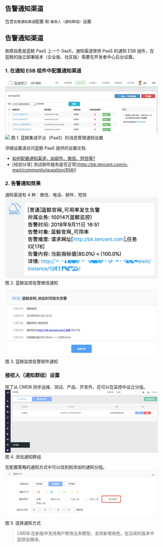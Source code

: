 ## 告警通知渠道

包含`告警通知渠道`配置 和 `接收人（通知群组）`设置

## 告警通知渠道

故障自愈是蓝鲸 PaaS 上一个 SaaS，通知渠道使用 PaaS 的通知 ESB 组件，在蓝鲸的独立部署版本（企业版、社区版）需要在开发者中心后台设置。

### 1. 在通知 ESB 组件中配置通知渠道
![](../../media/15366583245319.jpg)
![](../../media/15360429835999.jpg)
图 1. 蓝鲸集成平台（PaaS）的消息管理通知设置

详细设置请访问蓝鲸 PaaS 提供的设置文档

- [如何配置通知渠道，如邮件、微信、短信等?](5.1/PaaS平台/场景案例/noticeWay.md)
- [经验分享] 测试邮件服务是否正常](http://bk.tencent.com/s-mart/community/question/95#/)


### 2. 告警通知效果
通知渠道有 4 种：微信、电话、邮件、短信
![-w397](../../media/15366583977495.jpg)
图 2. 蓝鲸监控告警微信通知

![](../../media/15366586493292.jpg)
图 3. 蓝鲸监控告警邮件通知


### 接收人（通知群组）设置

除了从 CMDB 同步运维、测试、产品、开发外，还可以在监控中设立分组。
![](../../media/15366577791964.jpg)
图 4. 添加通知群组

在配置策略的通知方式中可以找到刚添加的通知分组。
![](../../media/15366578359543.jpg)
图 5. 选择通知方式

> CMDB 在新版中支持用户修改业务模型，支持新增角色，在后续的版本中监控会跟进。
